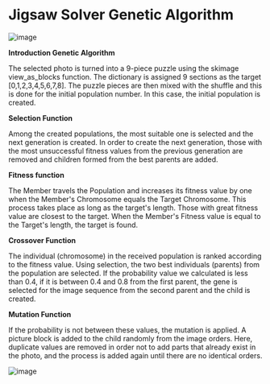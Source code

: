 # Jigsaw Solver Genetic Algorithm
 
![image](https://user-images.githubusercontent.com/46938621/148816085-7e59eb84-ed3a-47fc-bb60-a3a311e0a09f.png)

**Introduction Genetic Algorithm**

The selected photo is turned into a 9-piece puzzle using the skimage
view_as_blocks function. The dictionary is assigned 9 sections as the target
[0,1,2,3,4,5,6,7,8]. The puzzle pieces are then mixed with the shuffle and this is
done for the initial population number. In this case, the initial population is
created.

**Selection Function**

Among the created populations, the most suitable one is selected and the next
generation is created. In order to create the next generation, those with the most
unsuccessful fitness values from the previous generation are removed and
children formed from the best parents are added.

**Fitness function**

The Member travels the Population and increases its fitness value by one when
the Member's Chromosome equals the Target Chromosome. This process takes
place as long as the target's length. Those with great fitness value are closest to
the target. When the Member's Fitness value is equal to the Target's length, the
target is found.

**Crossover Function**

The individual (chromosome) in the received population is ranked according to
the fitness value. Using selection, the two best individuals (parents) from the
population are selected. If the probability value we calculated is less than 0.4, if
it is between 0.4 and 0.8 from the first parent, the gene is selected for the image
sequence from the second parent and the child is created.

**Mutation Function**

If the probability is not between these values, the mutation is applied. A picture
block is added to the child randomly from the image orders.
Here, duplicate values are removed in order not to add parts that already exist in
the photo, and the process is added again until there are no identical orders.


![image](https://user-images.githubusercontent.com/46938621/148816238-7198ec56-e680-4bd0-911f-80336eded6e1.png)



